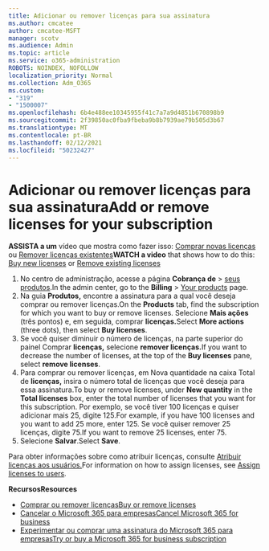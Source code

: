 ```yaml
---
title: Adicionar ou remover licenças para sua assinatura
ms.author: cmcatee
author: cmcatee-MSFT
manager: scotv
ms.audience: Admin
ms.topic: article
ms.service: o365-administration
ROBOTS: NOINDEX, NOFOLLOW
localization_priority: Normal
ms.collection: Adm_O365
ms.custom:
- "319"
- "1500007"
ms.openlocfilehash: 6b4e488ee10345955f41c7a7a9d4851b670898b9
ms.sourcegitcommit: 2f39850ac0fba9fbeba9b8b7939ae79b505d3b67
ms.translationtype: MT
ms.contentlocale: pt-BR
ms.lasthandoff: 02/12/2021
ms.locfileid: "50232427"
---
```

# <a name="add-or-remove-licenses-for-your-subscription"></a><span data-ttu-id="0c158-102">Adicionar ou remover licenças para sua assinatura</span><span class="sxs-lookup"><span data-stu-id="0c158-102">Add or remove licenses for your subscription</span></span>

<span data-ttu-id="0c158-103">**ASSISTA a um** vídeo que mostra como fazer isso: [Comprar novas licenças](https://go.microsoft.com/fwlink/p/?linkid=2154857) ou [Remover licenças existentes](https://go.microsoft.com/fwlink/p/?linkid=2154938)</span><span class="sxs-lookup"><span data-stu-id="0c158-103">**WATCH a video** that shows how to do this: [Buy new licenses](https://go.microsoft.com/fwlink/p/?linkid=2154857) or [Remove existing licenses](https://go.microsoft.com/fwlink/p/?linkid=2154938)</span></span>

1. <span data-ttu-id="0c158-104">No centro de administração, acesse a página **Cobrança de** > [seus produtos](https://go.microsoft.com/fwlink/p/?linkid=842054).</span><span class="sxs-lookup"><span data-stu-id="0c158-104">In the admin center, go to the **Billing** > [Your products](https://go.microsoft.com/fwlink/p/?linkid=842054) page.</span></span>
2. <span data-ttu-id="0c158-105">Na guia **Produtos,** encontre a assinatura para a qual você deseja comprar ou remover licenças.</span><span class="sxs-lookup"><span data-stu-id="0c158-105">On the **Products** tab, find the subscription for which you want to buy or remove licenses.</span></span> <span data-ttu-id="0c158-106">Selecione **Mais ações** (três pontos) e, em seguida, comprar **licenças.**</span><span class="sxs-lookup"><span data-stu-id="0c158-106">Select **More actions** (three dots), then select **Buy licenses**.</span></span>
3. <span data-ttu-id="0c158-107">Se você quiser diminuir o número de licenças, na parte superior do painel Comprar **licenças,** selecione **remover licenças.**</span><span class="sxs-lookup"><span data-stu-id="0c158-107">If you want to decrease the number of licenses, at the top of the **Buy licenses** pane, select **remove licenses**.</span></span>
4. <span data-ttu-id="0c158-108">Para comprar ou remover  licenças, em Nova quantidade na caixa Total de **licenças,** insira o número total de licenças que você deseja para essa assinatura.</span><span class="sxs-lookup"><span data-stu-id="0c158-108">To buy or remove licenses, under **New quantity** in the **Total licenses** box, enter the total number of licenses that you want for this subscription.</span></span> <span data-ttu-id="0c158-109">Por exemplo, se você tiver 100 licenças e quiser adicionar mais 25, digite 125.</span><span class="sxs-lookup"><span data-stu-id="0c158-109">For example, if you have 100 licenses and you want to add 25 more, enter 125.</span></span> <span data-ttu-id="0c158-110">Se você quiser remover 25 licenças, digite 75.</span><span class="sxs-lookup"><span data-stu-id="0c158-110">If you want to remove 25 licenses, enter 75.</span></span>
5. <span data-ttu-id="0c158-111">Selecione **Salvar**.</span><span class="sxs-lookup"><span data-stu-id="0c158-111">Select **Save**.</span></span>

<span data-ttu-id="0c158-112">Para obter informações sobre como atribuir licenças, consulte [Atribuir licenças aos usuários.](https://docs.microsoft.com/microsoft-365/admin/manage/assign-licenses-to-users)</span><span class="sxs-lookup"><span data-stu-id="0c158-112">For information on how to assign licenses, see [Assign licenses to users](https://docs.microsoft.com/microsoft-365/admin/manage/assign-licenses-to-users).</span></span>

<span data-ttu-id="0c158-113">**Recursos**</span><span class="sxs-lookup"><span data-stu-id="0c158-113">**Resources**</span></span>
  
- [<span data-ttu-id="0c158-114">Comprar ou remover licenças</span><span class="sxs-lookup"><span data-stu-id="0c158-114">Buy or remove licenses</span></span>](https://docs.microsoft.com/microsoft-365/commerce/licenses/buy-licenses)
- [<span data-ttu-id="0c158-115">Cancelar o Microsoft 365 para empresas</span><span class="sxs-lookup"><span data-stu-id="0c158-115">Cancel Microsoft 365 for business</span></span>](https://docs.microsoft.com/microsoft-365/commerce/subscriptions/cancel-your-subscription)
- [<span data-ttu-id="0c158-116">Experimentar ou comprar uma assinatura do Microsoft 365 para empresas</span><span class="sxs-lookup"><span data-stu-id="0c158-116">Try or buy a Microsoft 365 for business subscription</span></span>](https://docs.microsoft.com/microsoft-365/commerce/try-or-buy-microsoft-365)